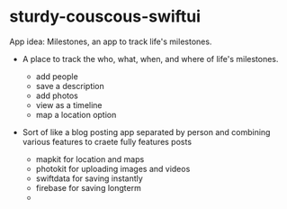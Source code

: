 # sturdy-couscous-swiftui
App idea: Milestones, an app to track life's milestones.  

- A place to track the who, what, when, and where of life's milestones.
  + add people
  + save a description
  + add photos
  + view as a timeline
  + map a location option
 
- Sort of like a blog posting app separated by person and combining various features to craete fully features posts
  + mapkit for location and maps
  + photokit for uploading images and videos
  + swiftdata for saving instantly
  + firebase for saving longterm
  + 
